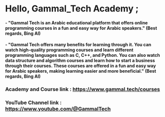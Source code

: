 # Hello, Gammal_Tech Academy ;

#### - "Gammal Tech is an Arabic educational platform that offers online programming courses in a fun and easy way for Arabic speakers." (Best regards, Bing AI)

#### - "Gammal Tech offers many benefits for learning through it. You can watch high-quality programming courses and learn different programming languages such as C, C++, and Python. You can also watch data structure and algorithm courses and learn how to start a business through their courses. These courses are offered in a fun and easy way for Arabic speakers, making learning easier and more beneficial." (Best regards, Bing AI)

### Academy and Course link : https://www.gammal.tech/courses

### YouTube Channel link : https://www.youtube.com/@GammalTech
